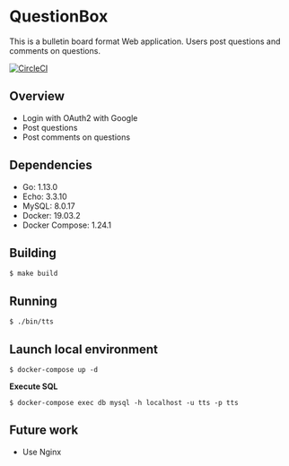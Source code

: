 # QuestionBox

This is a bulletin board format Web application. Users post questions and comments on questions.

[![CircleCI](https://circleci.com/gh/Amakuchisan/QuestionBox/tree/master.svg?style=svg&circle-token=684da293d09fdd7e3ec93f8363c827f70ffae5b7)](https://circleci.com/gh/Amakuchisan/QuestionBox/tree/master)

## Overview

- Login with OAuth2 with Google
- Post questions
- Post comments on questions

## Dependencies

- Go: 1.13.0
- Echo: 3.3.10
- MySQL: 8.0.17
- Docker: 19.03.2
- Docker Compose: 1.24.1

## Building

```
$ make build
```

## Running

```
$ ./bin/tts
```

## Launch local environment

```
$ docker-compose up -d
```

**Execute SQL**
```
$ docker-compose exec db mysql -h localhost -u tts -p tts
```

## Future work

- Use Nginx